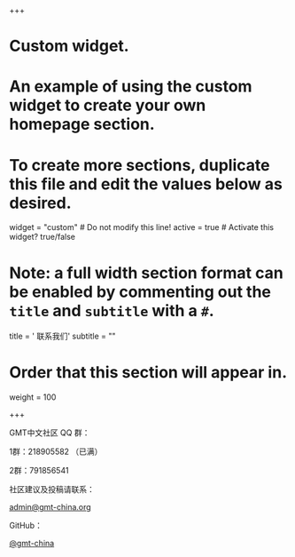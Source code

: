 +++
# Custom widget.
# An example of using the custom widget to create your own homepage section.
# To create more sections, duplicate this file and edit the values below as desired.
widget = "custom"  # Do not modify this line!
active = true  # Activate this widget? true/false

# Note: a full width section format can be enabled by commenting out the `title` and `subtitle` with a `#`.
title = '<i class="fas fa-envelope"></i> 联系我们'
subtitle = ""

# Order that this section will appear in.
weight = 100

+++

GMT中文社区 QQ 群：

<i class="fab fa-qq"></i> 1群：218905582 （已满）

<i class="fab fa-qq"></i> 2群：791856541

社区建议及投稿请联系：

<i class="fas fa-envelope"></i> [admin@gmt-china.org](mailto:admin@gmt-china.org)

GitHub：

<i class="fab fa-github"></i> [@gmt-china](https://github.com/gmt-china)
